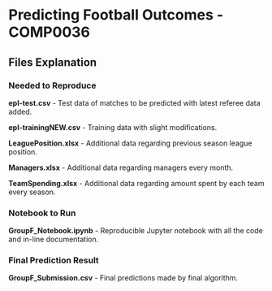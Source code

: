 # Predicting Football Outcomes - COMP0036

## Files Explanation

### Needed to Reproduce

**epl-test.csv** - Test data of matches to be predicted with latest referee data added.

**epl-trainingNEW.csv** - Training data with slight modifications.

**LeaguePosition.xlsx** - Additional data regarding previous season league position.

**Managers.xlsx** - Additional data regarding managers every month.

**TeamSpending.xlsx** - Additional data regarding amount spent by each team every season.

### Notebook to Run

**GroupF_Notebook.ipynb** - Reproducible Jupyter notebook with all the code and in-line documentation.

### Final Prediction Result

**GroupF_Submission.csv** - Final predictions made by final algorithm.